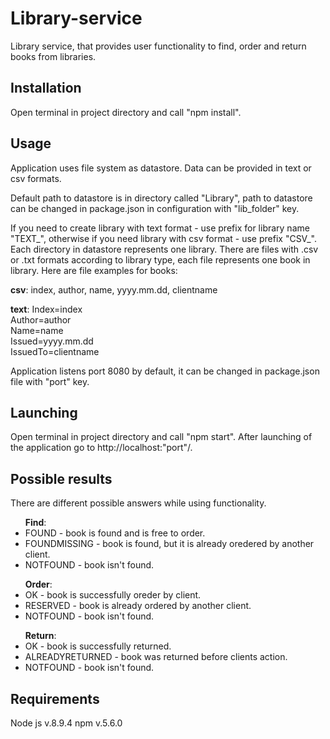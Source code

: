 Library-service
=======
Library service, that provides user functionality to find, order and return books from libraries.

Installation
------
Open terminal in project directory and call "npm install".

Usage
------
Application uses file system as datastore. Data can be provided in text or csv formats.

Default path to datastore is in directory called "Library", path to datastore can be changed in package.json in configuration with "lib_folder" key.

If you need to create library with text format - use prefix for library name "TEXT_", otherwise if you need library with csv format - use prefix "CSV_".
Each directory in datastore represents one library. There are files with .csv or .txt formats according to library type, each file represents one book in library.
Here are file examples for books:

  <b>csv</b>: index, author, name, yyyy.mm.dd, clientname
  
  <b>text</b>: Index=index<br>
        Author=author<br>
        Name=name<br>
        Issued=yyyy.mm.dd<br>
        IssuedTo=clientname<br>

Application listens port 8080 by default, it can be changed in package.json file with "port" key.

Launching
------
Open terminal in project directory and call "npm start". After launching of the application go to http://localhost:"port"/.

Possible results
------
There are different possible answers while using functionality.
  <ul><b>Find</b>:
    <li>FOUND - book is found and is free to order.</li>
    <li>FOUNDMISSING - book is found, but it is already oredered by another client.</li>
    <li>NOTFOUND - book isn't found.</li>
  </ul>
  <ul><b>Order</b>:
    <li>OK - book is successfully oreder by client.</li>
    <li>RESERVED - book is already ordered by another client.</li>
    <li>NOTFOUND - book isn't found.</li>
  </ul>
  <ul><b>Return</b>:
    <li>OK - book is successfully returned.</li>
    <li>ALREADYRETURNED - book was returned before clients action.</li>
    <li>NOTFOUND - book isn't found.</li>
  </ul>

Requirements
------
Node js v.8.9.4
npm v.5.6.0
